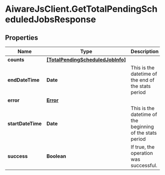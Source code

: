 # AiwareJsClient.GetTotalPendingScheduledJobsResponse

## Properties

Name | Type | Description | Notes
------------ | ------------- | ------------- | -------------
**counts** | [**[TotalPendingScheduledJobInfo]**](TotalPendingScheduledJobInfo.md) |  | [optional] 
**endDateTime** | **Date** | This is the datetime of the end of the stats period | [optional] 
**error** | [**Error**](Error.md) |  | [optional] 
**startDateTime** | **Date** | This is the datetime of the beginning of the stats period | [optional] 
**success** | **Boolean** | If true, the operation was successful. | [optional] 


